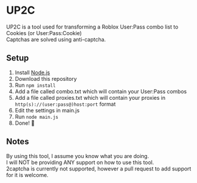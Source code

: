 # UP2C
UP2C is a tool used for transforming a Roblox User:Pass combo list to Cookies (or User:Pass:Cookie)  
Captchas are solved using anti-captcha.
## Setup
  1. Install [Node.js](https://nodejs.org/)
  2. Download this repository
  3. Run `npm install`
  4. Add a file called combo.txt which will contain your User:Pass combos
  5. Add a file called proxies.txt which will contain your proxies in `http(s)://(user:pass@)host:port` format
  6. Edit the settings in main.js
  7. Run `node main.js`
  8. Done! :tada:
## Notes
By using this tool, I assume you know what you are doing.  
I will NOT be providing ANY support on how to use this tool.  
2captcha is currently not supported, however a pull request to add support for it is welcome.  
